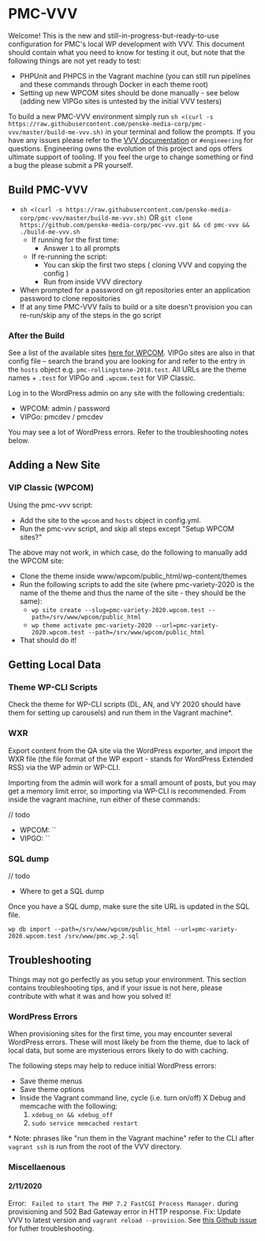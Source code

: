 # PMC-VVV

Welcome! This is the new and still-in-progress-but-ready-to-use configuration for PMC's local WP development with VVV. This document should contain what you need to know for testing it out, but note that the following things are not yet ready to test:

* PHPUnit and PHPCS in the Vagrant machine (you can still run pipelines and these commands through Docker in each theme root)
* Setting up new WPCOM sites should be done manually - see below (adding new VIPGo sites is untested by the initial VVV testers)

To build a new PMC-VVV environment simply run `sh <(curl -s https://raw.githubusercontent.com/penske-media-corp/pmc-vvv/master/build-me-vvv.sh)` in your terminal and follow the prompts. If you have any issues please refer to the [VVV documentation](https://varyingvagrantvagrants.org/) or `#engineering` for questions. Engineering owns the evolution of this project and ops offers ultimate support of tooling. If you feel the urge to change something or find a bug the please submit a PR yourself.

## Build PMC-VVV
- `sh <(curl -s https://raw.githubusercontent.com/penske-media-corp/pmc-vvv/master/build-me-vvv.sh)` OR `git clone https://github.com/penske-media-corp/pmc-vvv.git && cd pmc-vvv && ./build-me-vvv.sh`
  - If running for the first time:
    - Answer `1` to all prompts
  - If re-running the script:
    - You can skip the first two steps ( cloning VVV and copying the config )
    - Run from inside VVV directory
- When prompted for a password on git repositories enter an application password to clone repositories
- If at any time PMC-VVV fails to build or a site doesn't provision you can re-run/skip any of the steps in the go script

### After the Build

See a list of the available sites [here for WPCOM](https://github.com/penske-media-corp/pmc-vvv/blob/master/config.yml#L6). VIPGo sites are also in that config file – search the brand you are looking for and refer to the entry in the `hosts` object e.g. `pmc-rollingstone-2018.test`. All URLs are the theme names + `.test` for VIPGo and `.wpcom.test` for VIP Classic.

Log in to the WordPress admin on any site with the following credentials:

* WPCOM: admin / password
* VIPGo: pmcdev / pmcdev

You may see a lot of WordPress errors. Refer to the troubleshooting notes below.

## Adding a New Site

### VIP Classic (WPCOM)

Using the pmc-vvv script: 

* Add the site to the `wpcom` and `hosts` object in config.yml.
* Run the pmc-vvv script, and skip all steps except "Setup WPCOM sites?"

The above may not work, in which case, do the following to manually add the WPCOM site:

* Clone the theme inside www/wpcom/public_html/wp-content/themes
* Run the following scripts to add the site (where pmc-variety-2020 is the name of the theme and thus the name of the site - they should be the same):
    * `wp site create --slug=pmc-variety-2020.wpcom.test --path=/srv/www/wpcom/public_html`
    * `wp theme activate pmc-variety-2020 --url=pmc-variety-2020.wpcom.test --path=/srv/www/wpcom/public_html`
* That should do it!

## Getting Local Data

### Theme WP-CLI Scripts

Check the theme for WP-CLI scripts (DL, AN, and VY 2020 should have them for setting up carousels) and run them in the Vagrant machine*.

### WXR

Export content from the QA site via the WordPress exporter, and import the WXR file (the file format of the WP export - stands for WordPress Extended RSS) via the WP admin or WP-CLI. 

Importing from the admin will work for a small amount of posts, but you may get a memory limit error, so importing via WP-CLI is recommended. From inside the vagrant machine, run either of these commands:

// todo

* WPCOM: ``
* VIPGO: ``

### SQL dump

// todo 

* Where to get a SQL dump

Once you have a SQL dump, make sure the site URL is updated in the SQL file.

`wp db import --path=/srv/www/wpcom/public_html --url=pmc-variety-2020.wpcom.test /srv/www/pmc.wp_2.sql`

## Troubleshooting

Things may not go perfectly as you setup your environment. This section contains troubleshooting tips, and if your issue is not here, please contribute with what it was and how you solved it!

### WordPress Errors

When provisioning sites for the first time, you may encounter several WordPress errors. These will most likely be from the theme, due to lack of local data, but some are mysterious errors likely to do with caching. 

The following steps may help to reduce initial WordPress errors:

* Save theme menus
* Save theme options
* Inside the Vagrant command line, cycle (i.e. turn on/off) X Debug and memcache with the following: 
    1. `xdebug_on && xdebug_off`
    2. `sudo service memcached restart`

\* Note: phrases like "run them in the Vagrant machine" refer to the CLI after `vagrant ssh` is run from the root of the VVV directory.

### Miscellaenous

#### 2/11/2020

Error: ` Failed to start The PHP 7.2 FastCGI Process Manager.` during provisioning and 502 Bad Gateway error in HTTP response.
Fix: Update VVV to latest version and `vagrant reload --provision`. See [this Github issue](https://github.com/Varying-Vagrant-Vagrants/VVV/issues/2061#issuecomment-583557584) for futher troubleshooting.
